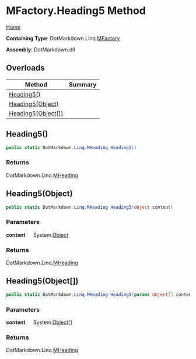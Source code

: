 # MFactory\.Heading5 Method

[Home](../../../../README.md)

**Containing Type**: DotMarkdown\.Linq\.[MFactory](../README.md)

**Assembly**: DotMarkdown\.dll

## Overloads

| Method | Summary |
| ------ | ------- |
| [Heading5()](#DotMarkdown_Linq_MFactory_Heading5) | |
| [Heading5(Object)](#DotMarkdown_Linq_MFactory_Heading5_System_Object_) | |
| [Heading5(Object\[\])](#DotMarkdown_Linq_MFactory_Heading5_System_Object___) | |

## Heading5\(\) <a name="DotMarkdown_Linq_MFactory_Heading5"></a>

```csharp
public static DotMarkdown.Linq.MHeading Heading5()
```

### Returns

DotMarkdown\.Linq\.[MHeading](../../MHeading/README.md)

## Heading5\(Object\) <a name="DotMarkdown_Linq_MFactory_Heading5_System_Object_"></a>

```csharp
public static DotMarkdown.Linq.MHeading Heading5(object content)
```

### Parameters

**content** &emsp; System\.[Object](https://docs.microsoft.com/en-us/dotnet/api/system.object)

### Returns

DotMarkdown\.Linq\.[MHeading](../../MHeading/README.md)

## Heading5\(Object\[\]\) <a name="DotMarkdown_Linq_MFactory_Heading5_System_Object___"></a>

```csharp
public static DotMarkdown.Linq.MHeading Heading5(params object[] content)
```

### Parameters

**content** &emsp; System\.[Object](https://docs.microsoft.com/en-us/dotnet/api/system.object)\[\]

### Returns

DotMarkdown\.Linq\.[MHeading](../../MHeading/README.md)

